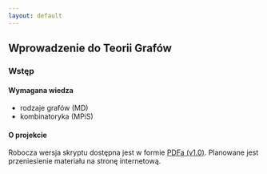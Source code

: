 ```yaml
---
layout: default
---
```


Wprowadzenie do Teorii Grafów
---

### Wstęp

#### Wymagana wiedza
* rodzaje grafów (MD)
* kombinatoryka (MPiS)

#### O projekcie
Robocza wersja skryptu dostępna jest w formie [PDFa (v1.0)](/pdfs/wyb/grafy-skrypt). Planowane jest przeniesienie materiału na stronę internetową.
